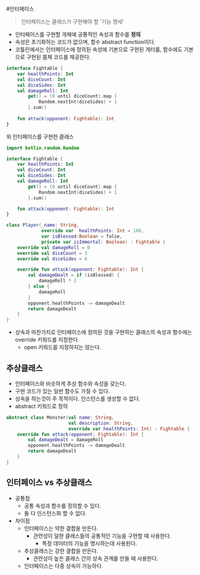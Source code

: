 #인터페이스
> 인터페이스는 클래스가 구현해야 할 '기능 명세'
- 인터페이스를 구현할 개체에 공통적인 속성과 함수를 **정의**
- 속성은 초기화하는 코드가 없으며, 함수 abstract function이다.
- 코틀린에서는 인터페이스에 정의된 속성에 기본으로 구현된 게터를, 함수에도 기본으로 구현된 몸체 코드를 제공한다.
```kotlin
interface Fightable {
    var healthPoints: Int
    val diceCount: Int
    val diceSides: Int
    val damageRoll: Int
        get() = (0 until diceCount).map { 
            Random.nextInt(diceSides) + 1
        }.sum()
    
    fun attack(opponent: Fightable): Int
}

```
위 인터페이스를 구현한 클래스
```kotlin
import kotlin.random.Random

interface Fightable {
    var healthPoints: Int
    val diceCount: Int
    val diceSides: Int
    val damageRoll: Int
        get() = (0 until diceCount).map {
            Random.nextInt(diceSides) + 1
        }.sum()

    fun attack(opponent: Fightable): Int
}

class Player(_name: String,
             override var  healthPoints: Int = 100,
             var isBlessed:Boolean = false,
             private var isImmortal: Boolean) : Fightable {
    override val damageRoll = 0
    override val diceCount = 3
    override val diceSides = 6

    override fun attack(opponent: Fightable): Int {
        val damageDealt = if (isBlessed) {
            damageRoll * 2
        } else {
            damageRoll
        }
        opponent.healthPoints -= damageDealt
        return damageDealt
    }
}
```
- 상속과 마찬가지로 인터페이스에 정의된 것을 구현하는 클래스의 속성과 함수에는 override 키워드를 지정한다.
    - open 키워드를 지정하지는 않는다.

## 추상클래스
- 인터페이스와 비슷하게 추상 함수와 속성을 갖는다.
- 구현 코드가 있는 일반 함수도 가질 수 있다.
- 상속을 하는것이 주 목적이다. 인스턴스를 생성할 수 없다.
- abstract 키워드로 정의
```kotlin
abstract class Monster(val name: String,
                       val description: String,
                       override var healthPoints: Int) : Fightable {
    override fun attack(opponent: Fightable): Int {
        val damageDealt = damageRoll
        opponent.healthPoints -= damageDealt
        return damageDealt
    }
}
```

## 인터페이스 vs 추상클래스
- 공통점
    - 공통 속성과 함수를 정의할 수 있다.
    - 둘 다 인스턴스화 할 수 없다.
- 차이점
    - 인터페이스는 약한 결합을 만든다.
        - 관련성이 덜한 클래스들의 공통적인 기능을 구현할 때 사용한다.
            - 특정 데이터의 기능을 명시하는데 사용된다.
    - 추상클래스는 강한 결합을 만든다.
        - 관련성이 높은 클래스 간의 상속 관계를 만들 때 사용한다.
    - 인터페이스는 다중 상속이 가능하다.
